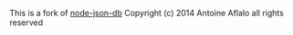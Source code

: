 This is a fork of [node-json-db](https://github.com/Belphemur/node-json-db/blob/master/LICENSE) Copyright (c) 2014 Antoine Aflalo all rights reserved

